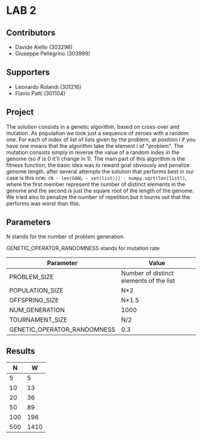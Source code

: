 # LAB 2

## Contributors
-  Davide Aiello (303296) 
-  Giuseppe Pellegrino (303999)


## Supporters

-  Leonardo Rolandi (301216)
-  Flavio Patti (301104)

## Project
The solution consists in a genetic algorithm, based on cross-over and mutation. As population we took just a sequence of zeroes with a random one. For each of index of list of lists given by the problem, at position i if you have one means that the algorithm take the element i of "problem".
The mutation consists simply in reverse the value of a random index in the genome (so if is 0 it'll change in 1).
The main part of this algorithm is the fitness function, the basic idea was to reward goal obviously and penalize genome length. after several attempts the solution that performs best in our case is this one: `(N - len(GOAL - set(list))) - numpy.sqrt(len(list))`, where the first member represent the number of distinct elements in the genome and the second is just the square root of the length of the genome. We tried also to penalize the number of repetition but it tourns out that the performs was worst than this.

## Parameters 

N stands for the number of problem generation.

GENETIC_OPERATOR_RANDOMNESS stands for mutation rate 

| Parameter                   | Value                                   |
| --------------------------- | --------------------------------------- |
| PROBLEM_SIZE                | Number of distinct elements of the list |
| POPULATION_SIZE             | N*2                                     |
| OFFSPRING_SIZE              | N*1.5                                   |
| NUM_GENERATION              | 1000                                    |
| TOURNAMENT_SIZE             | N/2                                     |
| GENETIC_OPERATOR_RANDOMNESS | 0.3                                     |



## Results

| N   | W    |
| --- | ---- |
| 5   | 5    |
| 10  | 13   |
| 20  | 36   |
| 50  | 89   |
| 100 | 196  |
| 500 | 1410 |

